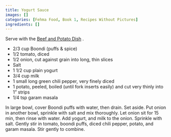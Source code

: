 ```yaml
---
title: Yogurt Sauce
images: []
categories: [Fehma Food, Book 1, Recipes Without Pictures]
ingredients: []
---
```


Serve with the [Beef and Potato Dish](/Beef_and_Potato_Dish "wikilink")
.

-   2/3 cup Boondi (puffs & spice)
-   1/2 tomato, diced
-   1/2 onion, cut against grain into long, thin slices
-   Salt
-   1 1/2 cup plain yogurt
-   3/4 cup milk
-   1 small long green chili pepper, very finely diced
-   1 potato, peeled, boiled (until fork inserts easily) and cut very
    thinly into 1” strips
-   1/4 tsp garam masala

In large bowl, cover Boondi puffs with water, then drain. Set aside. Put
onion in another bowl, sprinkle with salt and mix thoroughly. Let onion
sit for 15 min, then rinse with water. Add yogurt, and milk to the
onion. Sprinkle with salt. Gently stir in tomato, boondi puffs, diced
chili pepper, potato, and garam masala. Stir gently to combine.

  